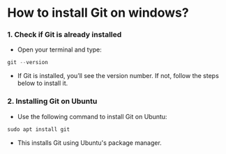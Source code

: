 # **How to install Git on windows?**

### **1. Check if Git is already installed**
* Open your terminal and type:
``` python
git --version
```
* If Git is installed, you’ll see the version number. If not, follow the steps below to install it.

### **2. Installing Git on Ubuntu**
* Use the following command to install Git on Ubuntu:
``` python
sudo apt install git
```
* This installs Git using Ubuntu's package manager.

